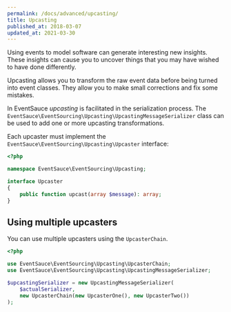 ```yaml
---
permalink: /docs/advanced/upcasting/
title: Upcasting
published_at: 2018-03-07
updated_at: 2021-03-30
---
```


Using events to model software can generate interesting
new insights. These insights can cause you to uncover
things that you may have wished to have done differently.

Upcasting allows you to transform the raw event data before
being turned into event classes. They allow you to make
small corrections and fix some mistakes.

In EventSauce _upcasting_ is facilitated in the serialization
process. The `EventSauce\EventSourcing\Upcasting\UpcastingMessageSerializer`
class can be used to add one or more upcasting transformations.

Each upcaster must implement the `EventSauce\EventSourcing\Upcasting\Upcaster`
interface:

```php
<?php

namespace EventSauce\EventSourcing\Upcasting;

interface Upcaster
{
    public function upcast(array $message): array;
}
```

## Using multiple upcasters

You can use multiple upcasters using the `UpcasterChain`.

```php
<?php

use EventSauce\EventSourcing\Upcasting\UpcasterChain;
use EventSauce\EventSourcing\Upcasting\UpcastingMessageSerializer;

$upcastingSerializer = new UpcastingMessageSerializer(
    $actualSerializer,
    new UpcasterChain(new UpcasterOne(), new UpcasterTwo())
);
```
